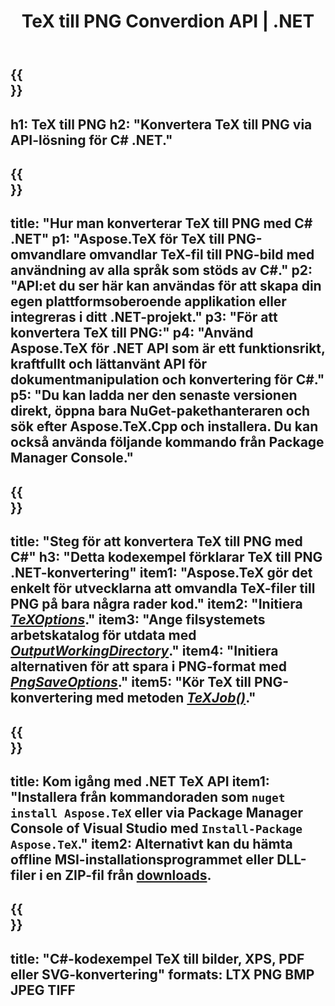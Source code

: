 ﻿---
translation: true
template: /_templates/_conversion-child-net.md
title: TeX till PNG Converdion API | .NET
description: TeX till PNG-konverteringsfunktion. Integrera detta lokala .NET-bibliotek i ditt projekt eller använd plattformsoberoende applikationer för att konvertera TeX till PNG.
keywords: tex till png api net, tex2png integrera c#
url: /net/conversion/tex-to-png/
family: tex
platformtag: net
feature: conversion
informat: TEX
outformat: PNG
otherformats: BMP JPEG TIFF PDF SVG XPS
---


{{<section banner>}}
---
h1: TeX till PNG
h2: "Konvertera TeX till PNG via API-lösning för C# .NET."
---

{{<section overview>}}
---
title: "Hur man konverterar TeX till PNG med C# .NET"
p1: "Aspose.TeX för TeX till PNG-omvandlare omvandlar TeX-fil till PNG-bild med användning av alla språk som stöds av C#."
p2: "API:et du ser här kan användas för att skapa din egen plattformsoberoende applikation eller integreras i ditt .NET-projekt."
p3: "För att konvertera TeX till PNG:"
p4: "Använd Aspose.TeX för .NET API som är ett funktionsrikt, kraftfullt och lättanvänt API för dokumentmanipulation och konvertering för C#."
p5: "Du kan ladda ner den senaste versionen direkt, öppna bara NuGet-pakethanteraren och sök efter Aspose.TeX.Cpp och installera. Du kan också använda följande kommando från Package Manager Console."
---

{{<section feature1>}}
---
title: "Steg för att konvertera TeX till PNG med C#"
h3: "Detta kodexempel förklarar TeX till PNG .NET-konvertering"
item1: "Aspose.TeX gör det enkelt för utvecklarna att omvandla TeX-filer till PNG på bara några rader kod."
item2: "Initiera [*TeXOptions*](https://reference.aspose.com/tex/net/aspose.tex/texoptions/)."
item3: "Ange filsystemets arbetskatalog för utdata med [*OutputWorkingDirectory*](https://reference.aspose.com/tex/net/aspose.tex/texoptions/outputworkingdirectory/)."
item4: "Initiera alternativen för att spara i PNG-format med [*PngSaveOptions*](https://reference.aspose.com/tex/net/aspose.tex.presentation.image/pngsaveoptions/)."
item5: "Kör TeX till PNG-konvertering med metoden [*TeXJob()*](https://reference.aspose.com/tex/net/aspose.tex/texjob/)."
---

{{<section feature2>}}
---
title: Kom igång med .NET TeX API
item1: "Installera från kommandoraden som ```nuget install Aspose.TeX``` eller via Package Manager Console of Visual Studio med ```Install-Package Aspose.TeX```."
item2: Alternativt kan du hämta offline MSI-installationsprogrammet eller DLL-filer i en ZIP-fil från [downloads](https://releases.aspose.com/tex/net).
---

{{<section widget>}}
---
title: "C#-kodexempel TeX till bilder, XPS, PDF eller SVG-konvertering"
formats: LTX PNG BMP JPEG TIFF
---
